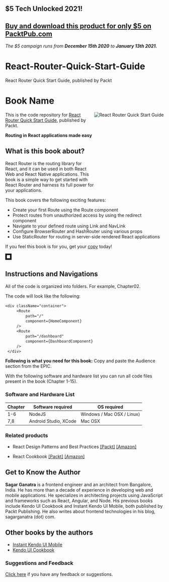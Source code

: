 ## $5 Tech Unlocked 2021!
[Buy and download this product for only $5 on PacktPub.com](https://www.packtpub.com/)
-----
*The $5 campaign         runs from __December 15th 2020__ to __January 13th 2021.__*

# React-Router-Quick-Start-Guide
React Router Quick Start Guide, published by Packt
# Book Name

<a href="https://www.packtpub.com/web-development/react-router-quick-start-guide?utm_source=github&utm_medium=repository&utm_campaign=9781789532555"><img src="https://www.packtpub.com/sites/default/files/B11400.png" alt="React Router Quick Start Guide" height="256px" align="right"></a>

This is the code repository for [React Router Quick Start Guide](https://www.packtpub.com/web-development/react-router-quick-start-guide?utm_source=github&utm_medium=repository&utm_campaign=9781789532555), published by Packt.

**Routing in React applications made easy**

## What is this book about?
React Router is the routing library for React, and it can be used in both React Web and React Native applications. This book is a simple way to get started with React Router and harness its full power for your applications.

This book covers the following exciting features:
* Create your first Route using the Route component
* Protect routes from unauthorized access by using the redirect component
* Navigate to your defined route using Link and NavLink
* Configure BrowserRouter and HashRouter using various props
* Use StaticRouter for routing in server-side rendered React applications

If you feel this book is for you, get your [copy](https://www.amazon.com/dp/1789532558) today!

<a href="https://www.packtpub.com/?utm_source=github&utm_medium=banner&utm_campaign=GitHubBanner"><img src="https://raw.githubusercontent.com/PacktPublishing/GitHub/master/GitHub.png" 
alt="https://www.packtpub.com/" border="5" /></a>


## Instructions and Navigations
All of the code is organized into folders. For example, Chapter02.

The code will look like the following:
```
<div className="container">
     <Route
         path="/"
         component={HomeComponent} 
     />
     <Route
         path="/dashboard"
         component={DashboardComponent} 
     />
 </div>
```

**Following is what you need for this book:**
Copy and paste the Audience section from the EPIC.

With the following software and hardware list you can run all code files present in the book (Chapter 1-15).

### Software and Hardware List

| Chapter  | Software required                   | OS required                        |
| -------- | ------------------------------------| -----------------------------------|
| 1-6      | NodeJS                              | Windows / Mac OSX / Linux)         |
| 7,8      | Android Studio, XCode               | Mac OSX                            |

### Related products <Other books you may enjoy>
* React Design Patterns and Best Practices [[Packt]](https://www.packtpub.com/web-development/react-design-patterns-and-best-practices?utm_source=github&utm_medium=repository&utm_campaign=9781786464538) [[Amazon]](https://www.amazon.com/dp/1786464535)

* React Cookbook [[Packt]](https://www.packtpub.com/web-development/react-cookbook?utm_source=github&utm_medium=repository&utm_campaign=9781783980727) [[Amazon]](https://www.amazon.com/dp/1783980729)

## Get to Know the Author
**Sagar Ganatra**
is a frontend engineer and an architect from Bangalore, India. He has more than a decade of experience in developing web and mobile applications. He specializes in architecting projects using JavaScript and frameworks such as React, Angular, and Node. His previous books include Kendo UI Cookbook and Instant Kendo UI Mobile, both published by Packt Publishing. He also writes about frontend technologies in his blog, sagarganatra (dot) com.

## Other books by the authors
* [Instant Kendo UI Mobile](https://www.packtpub.com/application-development/instant-kendo-ui-mobile?utm_source=github&utm_medium=repository&utm_campaign=9781849699112)
* [Kendo UI Cookbook](https://www.packtpub.com/web-development/kendo-ui-cookbook?utm_source=github&utm_medium=repository&utm_campaign=9781783980000)

### Suggestions and Feedback
[Click here](https://docs.google.com/forms/d/e/1FAIpQLSdy7dATC6QmEL81FIUuymZ0Wy9vH1jHkvpY57OiMeKGqib_Ow/viewform) if you have any feedback or suggestions.
